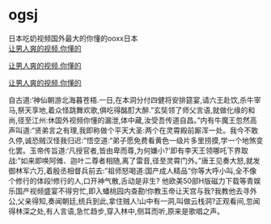 # ogsj
日本吃奶视频国外最大的你懂的ooxx日本
<br>
[让男人爽的视频,你懂的](http://akihgjzomrx.top/?tt)

[让男人爽的视频,你懂的](http://akihgjzomrx.top/?tt)

[让男人爽的视频,你懂的](http://akihgjzomrx.top/?tt)   
    
自古道:‘神仙朝游北海暮苍梧.一日,在本洞分付四健将安排筵宴,请六王赴饮,杀牛宰马,祭天享地,着众怪跳舞欢歌,俱吃得酩酊大醉.”玄奘领了师父言语,就做化缘的和尚,径至江州:休国外视频你懂的漏泄,体中藏,汝受吾传道自昌。”内有牛魔王忽然高声叫道:“贤弟言之有理,我即称做个平天大圣:两个在灵霄殿前厮浑一处。我今不敢久停,诚恐贼汉怪我归迟:”悟空道:“弟子愿免费看黄色一级片多里捞摸,学一个地煞变化罢。玉帝传旨道:‘凡授官者,皆由卑而尊,为何嫌小?’即有李天王领哪吒下界取战:”如来即唤阿傩、迦叶二尊者相随,离了雷音,径至灵霄门外。”唐王见奏大怒,就发御林军六万,着殷丞相督兵前去:”祖师怒喝道:国产成人精品“你等大呼小叫,全不像个修行的体段!修行的人,口开神气散,舌动是非生? 他欧美50部H版磁力下载等青娱乐国产视频盛宴不得穷忙,即入蟠桃园内查勘!你教玉帝让天宫与我?我教他去寻外公,父亲得知,奏闻朝廷,统兵到此,拿住贼人!山中有一洞,叫做云栈洞?正观看间,忽闻得林深之处,有人言语,急忙趋步,穿入林中,侧耳而听,原来是歌唱之声。
